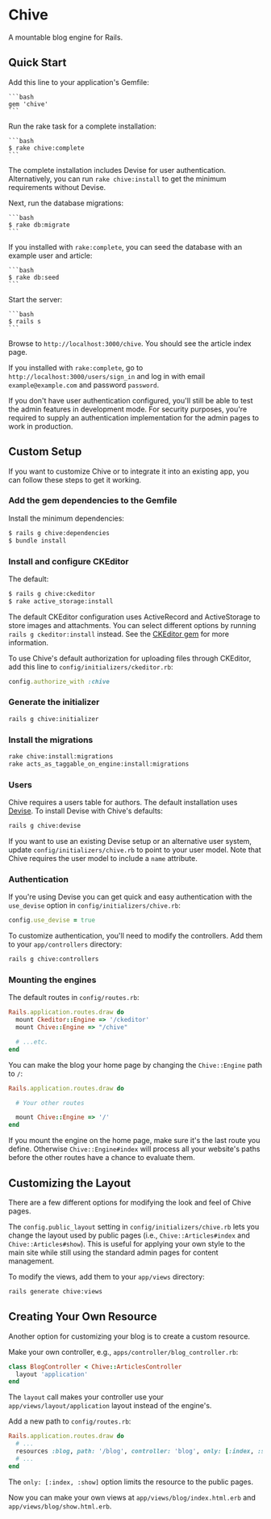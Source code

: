 # Chive

A mountable blog engine for Rails.

## Quick Start

Add this line to your application's Gemfile:

    ```bash
    gem 'chive'
    ```

Run the rake task for a complete installation:

    ```bash
    $ rake chive:complete
    ```

The complete installation includes Devise for user authentication. Alternatively, you can run `rake chive:install` to get the minimum requirements without Devise.

Next, run the database migrations:

    ```bash
    $ rake db:migrate
    ```

If you installed with `rake:complete`, you can seed the database with an example user and article:

    ```bash
    $ rake db:seed
    ```

Start the server:

    ```bash
    $ rails s
    ```

Browse to `http://localhost:3000/chive`. You should see the article index page.

If you installed with `rake:complete`, go to `http://localhost:3000/users/sign_in` and log in with email `example@example.com` and password `password`.

If you don't have user authentication configured, you'll still be able to test the admin features in development mode. For security purposes, you're required to supply an authentication implementation for the admin pages to work in production.

## Custom Setup

If you want to customize Chive or to integrate it into an existing app, you can follow these steps to get it working.

### Add the gem dependencies to the Gemfile

Install the minimum dependencies:

  ```bash
  $ rails g chive:dependencies
  $ bundle install
  ```

### Install and configure CKEditor

The default:

```bash
$ rails g chive:ckeditor
$ rake active_storage:install
```

The default CKEditor configuration uses ActiveRecord and ActiveStorage to store images and attachments. You can select different options by running `rails g ckeditor:install` instead. See the [CKEditor gem](https://github.com/galetahub/ckeditor) for more information.

To use Chive's default authorization for uploading files through CKEditor, add this line to `config/initializers/ckeditor.rb`:

```ruby
config.authorize_with :chive
```

### Generate the initializer

```bash
rails g chive:initializer
```

### Install the migrations

```bash
rake chive:install:migrations
rake acts_as_taggable_on_engine:install:migrations
```

### Users

Chive requires a users table for authors. The default installation uses [Devise](https://github.com/heartcombo/devise). To install Devise with Chive's defaults:

```bash
rails g chive:devise
```

If you want to use an existing Devise setup or an alternative user system, update `config/initializers/chive.rb` to point to your user model. Note that Chive requires the user model to include a `name` attribute.

### Authentication

If you're using Devise you can get quick and easy authentication with the `use_devise` option in `config/initializers/chive.rb`:

```ruby
config.use_devise = true
```

To customize authentication, you'll need to modify the controllers. Add them to your `app/controllers` directory:

```bash
rails g chive:controllers
```

### Mounting the engines

The default routes in `config/routes.rb`:

```ruby
Rails.application.routes.draw do
  mount Ckeditor::Engine => '/ckeditor'
  mount Chive::Engine => "/chive"

  # ...etc.
end
```

You can make the blog your home page by changing the `Chive::Engine` path to `/`:

```ruby
Rails.application.routes.draw do

  # Your other routes

  mount Chive::Engine => '/'
end
```

If you mount the engine on the home page, make sure it's the last route you define. Otherwise `Chive::Engine#index` will process all your website's paths before the other routes have a chance to evaluate them.

## Customizing the Layout

There are a few different options for modifying the look and feel of Chive pages.

The `config.public_layout` setting in `config/initializers/chive.rb` lets you change the layout used by public pages (i.e., `Chive::Articles#index` and `Chive::Articles#show`). This is useful for applying your own style to the main site while still using the standard admin pages for content management.

To modify the views, add them to your `app/views` directory:

```bash
rails generate chive:views
```

## Creating Your Own Resource

Another option for customizing your blog is to create a custom resource.

Make your own controller, e.g., `apps/controller/blog_controller.rb`:

```ruby
class BlogController < Chive::ArticlesController
  layout 'application'
end
```

The `layout` call makes your controller use your `app/views/layout/application` layout instead of the engine's.

Add a new path to `config/routes.rb`:

```ruby
Rails.application.routes.draw do
  # ...
  resources :blog, path: '/blog', controller: 'blog', only: [:index, :show]
  # ...
end
```

The `only: [:index, :show]` option limits the resource to the public pages.

Now you can make your own views at `app/views/blog/index.html.erb` and `app/views/blog/show.html.erb`.
